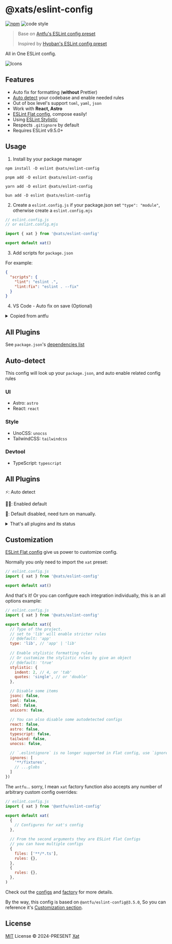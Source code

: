# @xats/eslint-config

[![npm](https://img.shields.io/npm/v/@xats/eslint-config?color=444&label=)](https://npmjs.com/package/@xats/eslint-config)
![code style](https://antfu.me/badge-code-style.svg)


> Base on [Antfu's ESLint config preset](https://github.com/antfu/eslint-config)
> 
> Inspired by [Hyoban's ESLint config preset](https://github.com/hyoban/eslint-config-hyoban)

All in One ESLint config.

![Icons](https://skillicons.dev/icons?i=js,ts,react,astro,tailwind)

## Features

- Auto fix for formatting (**without** Prettier)
- [Auto detect](#auto-detect) your codebase and enable needed rules
- Out of box level's support `toml`, `yaml`, `json`
- Work with **React, Astro**
- [ESLint Flat config](https://eslint.org/docs/latest/use/configure/configuration-files-new), compose easily!
- Using [ESLint Stylistic](https://github.com/eslint-stylistic/eslint-stylistic)
- Respects `.gitignore` by default
- Requires ESLint v9.5.0+

## Usage

1. Install by your package manager

```shell
npm install -D eslint @xats/eslint-config
```
```shell
pnpm add -D eslint @xats/eslint-config
```
```shell
yarn add -D eslint @xats/eslint-config
```
```shell
bun add -D eslint @xats/eslint-config
```

2. Create a `eslint.config.js` if your package.json set `"type": "module"`, otherwise create a `eslint.config.mjs`

```js
// eslint.config.js 
// or eslint.config.mjs

import { xat } from '@xats/eslint-config'

export default xat()
```

3. Add scripts for `package.json`

For example:
```json
{
  "scripts": {
    "lint": "eslint .",
    "lint:fix": "eslint . --fix"
  }
}
```

4. VS Code - Auto fix on save (Optional)

<details>
<summary>Copied from antfu</summary>

```json
{
  // Disable the default formatter, use eslint instead
  "prettier.enable": false,
  "editor.formatOnSave": false,

  // Auto fix
  "editor.codeActionsOnSave": {
    "source.fixAll.eslint": "explicit",
    "source.organizeImports": "never"
  },

  // Silent the stylistic rules in you IDE, but still auto fix them
  "eslint.rules.customizations": [
    { "rule": "@stylistic/*", "severity": "off", "fixable": true },
    { "rule": "format/*", "severity": "off", "fixable": true },
    { "rule": "*-indent", "severity": "off", "fixable": true },
    { "rule": "*-spacing", "severity": "off", "fixable": true },
    { "rule": "*-spaces", "severity": "off", "fixable": true },
    { "rule": "*-order", "severity": "off", "fixable": true },
    { "rule": "*-dangle", "severity": "off", "fixable": true },
    { "rule": "*-newline", "severity": "off", "fixable": true },
    { "rule": "*quotes", "severity": "off", "fixable": true },
    { "rule": "*semi", "severity": "off", "fixable": true }
  ],

  // Enable eslint for all supported languages
  "eslint.validate": [
    "javascript",
    "javascriptreact",
    "typescript",
    "typescriptreact",
    "json",
    "jsonc",
    "yaml",
    "toml",
    "xml",
    "astro",
  ]
}
```
</details>

## All Plugins

See `package.json`'s [dependencies list](https://github.com/Xats-Lab/eslint-config/blob/main/package.json)

## Auto-detect

This config will look up your `package.json`, and auto enable related config rules

### UI

- Astro: `astro`
- React: `react`

### Style

- UnoCSS: `unocss`
- TailwindCSS: `tailwindcss`

### Devtool

- TypeScript: `typescript`

## All Plugins

⚡️: Auto detect

👍🏻: Enabled default

🔧: Default disabled, need turn on manually.

<details>

<summary>
That's all plugins and its status
</summary>

### Base - you can **not** disable this configs, but you can still disable individual rule

- [eslint-plugin-n](https://www.npmjs.com/package/eslint-plugin-n)
- [eslint-plugin-jsdoc](https://www.npmjs.com/package/eslint-plugin-jsdoc)
- [eslint-plugin-import-x]( https://www.npmjs.com/package/eslint-plugin-import-x)
- [eslint-plugin-unused-imports](https://www.npmjs.com/package/eslint-plugin-unused-imports)
- [eslint-plugin-perfectionist](https://www.npmjs.com/package/eslint-plugin-perfectionist)
- [eslint-config-flat-gitignore](https://www.npmjs.com/package/eslint-config-flat-gitignore)

### Astro

- [eslint-plugin-astro](https://www.npmjs.com/package/eslint-plugin-astro) - ⚡️

### React

- [@eslint-react/eslint-plugin](https://npmjs.com/package/@eslint-react/eslint-plugin) - ⚡️
- [eslint-plugin-react-hooks](https://www.npmjs.com/package/eslint-plugin-react-hooks) - ⚡️
- [eslint-plugin-react-refresh](https://www.npmjs.com/package/eslint-plugin-react-refresh) - ⚡️

### Style

- [eslint-plugin-tailwindcss](https://www.npmjs.com/package/eslint-plugin-tailwindcss) - ⚡️
- [@unocss/eslint-plugin](https://www.npmjs.com/package/@unocss/eslint-plugin) - ⚡️

### Devtools

- [@typescript-eslint/eslint-plugin](https://www.npmjs.com/package/@typescript-eslint/eslint-plugin) - ⚡️

### Document

- [eslint-plugin-jsonc](https://www.npmjs.com/package/eslint-plugin-jsonc) - 👍🏻 `jsonc`
- [eslint-plugin-toml](https://www.npmjs.com/package/eslint-plugin-toml) - 👍🏻 `toml`
- [eslint-plugin-yml](https://www.npmjs.com/package/eslint-plugin-yml) - 👍🏻 `yaml`

### Miscs

- [@stylistic/eslint-plugin](https://www.npmjs.com/package/@stylistic/eslint-plugin) - 👍🏻 `stylistic`
- [eslint-plugin-regexp](https://www.npmjs.com/package/eslint-plugin-regexp) - 👍🏻 `regexp`
- [eslint-plugin-unicorn](https://www.npmjs.com/package/eslint-plugin-unicorn)  - 👍🏻 `unicorn`

</details>

## Customization

[ESLint Flat config](https://eslint.org/docs/latest/use/configure/configuration-files-new) give us power to customize config.

Normally you only need to import the `xat` preset:

```js
// eslint.config.js
import { xat } from '@xats/eslint-config'

export default xat()
```

And that's it! Or you can configure each integration individually, this is an all options example:

```js
// eslint.config.js
import { xat } from '@xats/eslint-config'

export default xat({
  // Type of the project.
  // set to 'lib' will enable stricter rules
  // @default: 'app'
  type: 'lib', // 'app' | 'lib'
  
  // Enable stylistic formatting rules
  // Or customize the stylistic rules by give an object
  // @default: 'true'
  stylistic: {
    indent: 2, // 4, or 'tab'
    quotes: 'single', // or 'double'
  },

  // Disable some items
  jsonc: false,
  yaml: false,
  toml: false,
  unicorn: false,
  
  // You can also disable some autodetected configs
  react: false,
  astro: false,
  typescript: false,
  tailwind: false,
  unocss: false,

  // `.eslintignore` is no longer supported in Flat config, use `ignores` instead
  ignores: [
    '**/fixtures',
    // ...globs
  ]
})
```

The `antfu`... sorry, I mean `xat` factory function also accepts any number of arbitrary custom config overrides:

```js
// eslint.config.js
import { xat } from '@antfu/eslint-config'

export default xat(
  {
    // Configures for xat's config
  },

  // From the second arguments they are ESLint Flat Configs
  // you can have multiple configs
  {
    files: ['**/*.ts'],
    rules: {},
  },
  {
    rules: {},
  },
)
```

Check out the [configs](https://github.com/Xats-Lab/eslint-config/blob/main/src/configs) and [factory](https://github.com/Xats-Lab/eslint-config/blob/main/src/factory.ts) for more details.

By the way, this config is based on `@antfu/eslint-config@3.5.0`, So you can reference it's [Customization section](https://github.com/antfu/eslint-config/tree/v3.5.0#Customization).

## License

[MIT](./LICENSE) License &copy; 2024-PRESENT [Xat](https://github.com/Xatloon)
